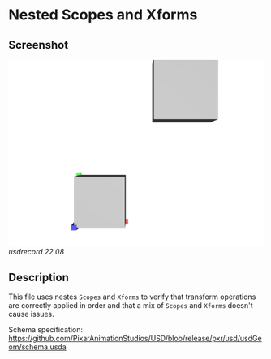 # Nested Scopes and Xforms

## Screenshot

![screenshot](screenshots/scopes_and_xforms_nested_usdrecord_22.08.png)
_usdrecord 22.08_

## Description

This file uses nestes `Scopes` and `Xforms` to verify that transform operations are correctly applied in order and that a mix of `Scopes` and `Xforms` doesn't cause issues.

Schema specification: <https://github.com/PixarAnimationStudios/USD/blob/release/pxr/usd/usdGeom/schema.usda>
